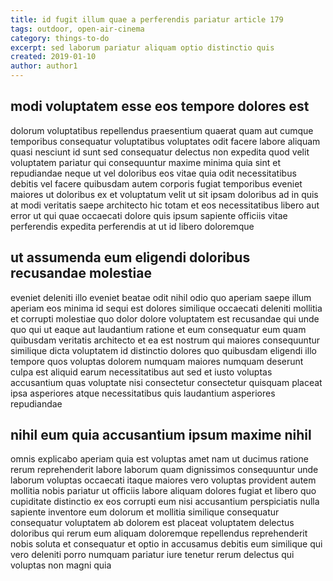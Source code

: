 ```yaml
---
title: id fugit illum quae a perferendis pariatur article 179
tags: outdoor, open-air-cinema
category: things-to-do
excerpt: sed laborum pariatur aliquam optio distinctio quis
created: 2019-01-10
author: author1
---
```


## modi voluptatem esse eos tempore dolores est

dolorum voluptatibus repellendus praesentium quaerat quam aut cumque temporibus consequatur voluptatibus voluptates odit facere labore aliquam quasi nesciunt id sunt sed consequatur delectus non expedita quod velit voluptatem pariatur qui consequuntur maxime minima quia sint et repudiandae neque ut vel doloribus eos vitae quia odit necessitatibus debitis vel facere quibusdam autem corporis fugiat temporibus eveniet maiores ut doloribus ex et voluptatum velit ut sit ipsam doloribus ad in quis at modi veritatis saepe architecto hic totam et eos necessitatibus libero aut error ut qui quae occaecati dolore quis ipsum sapiente officiis vitae perferendis expedita perferendis at ut id libero doloremque

## ut assumenda eum eligendi doloribus recusandae molestiae

eveniet deleniti illo eveniet beatae odit nihil odio quo aperiam saepe illum aperiam eos minima id sequi est dolores similique occaecati deleniti mollitia et corrupti molestiae quo dolor dolore voluptatem est recusandae qui unde quo qui ut eaque aut laudantium ratione et eum consequatur eum quam quibusdam veritatis architecto et ea est nostrum qui maiores consequuntur similique dicta voluptatem id distinctio dolores quo quibusdam eligendi illo tempore quos voluptas dolorem numquam maiores numquam deserunt culpa est aliquid earum necessitatibus aut sed et iusto voluptas accusantium quas voluptate nisi consectetur consectetur quisquam placeat ipsa asperiores atque necessitatibus quis laudantium asperiores repudiandae

## nihil eum quia accusantium ipsum maxime nihil

omnis explicabo aperiam quia est voluptas amet nam ut ducimus ratione rerum reprehenderit labore laborum quam dignissimos consequuntur unde laborum voluptas occaecati itaque maiores vero voluptas provident autem mollitia nobis pariatur ut officiis labore aliquam dolores fugiat et libero quo cupiditate distinctio ex eos corrupti eum nisi accusantium perspiciatis nulla sapiente inventore eum dolorum et mollitia similique consequatur consequatur voluptatem ab dolorem est placeat voluptatem delectus doloribus qui rerum eum aliquam doloremque repellendus reprehenderit nobis soluta et consequatur et optio in accusamus debitis eum similique qui vero deleniti porro numquam pariatur iure tenetur rerum delectus qui voluptas non magni quia
